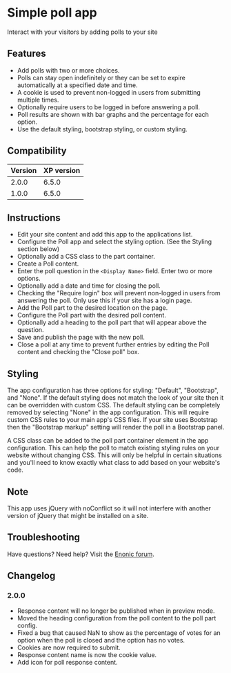 # Simple poll app

Interact with your visitors by adding polls to your site

## Features

* Add polls with two or more choices.
* Polls can stay open indefinitely or they can be set to expire automatically at a specified date and time.
* A cookie is used to prevent non-logged in users from submitting multiple times.
* Optionally require users to be logged in before answering a poll. 
* Poll results are shown with bar graphs and the percentage for each option.
* Use the default styling, bootstrap styling, or custom styling.

## Compatibility

| Version       | XP version |
| ------------- | ---------- |
| 2.0.0         | 6.5.0      |
| 1.0.0         | 6.5.0      |

## Instructions

* Edit your site content and add this app to the applications list.
* Configure the Poll app and select the styling option. (See the Styling section below)
* Optionally add a CSS class to the part container. 
* Create a Poll content. 
* Enter the poll question in the `<Display Name>` field. Enter two or more options. 
* Optionally add a date and time for closing the poll.
* Checking the "Require login" box will prevent non-logged in users from answering the poll. Only use this if your site has a login page.
* Add the Poll part to the desired location on the page.
* Configure the Poll part with the desired poll content.
* Optionally add a heading to the poll part that will appear above the question.
* Save and publish the page with the new poll.
* Close a poll at any time to prevent further entries by editing the Poll content and checking the "Close poll" box. 

## Styling

The app configuration has three options for styling: "Default", "Bootstrap", and "None". If the default styling does not match the look of your site 
then it can be overridden with custom CSS. The default styling can be completely removed by selecting "None" in the app configuration. This will 
require custom CSS rules to your main app's CSS files. If your site uses Bootstrap then the "Bootstrap markup" setting will render the poll in a 
Bootstrap panel.

A CSS class can be added to the poll part container element in the app configuration. This can help the poll to match existing styling rules on your 
website without changing CSS. This will only be helpful in certain situations and you'll need to know exactly what class to add based on your website's code.

## Note

This app uses jQuery with noConflict so it will not interfere with another version of jQuery that might be installed on a site.

## Troubleshooting

Have questions? Need help? Visit the [Enonic forum](https://discuss.enonic.com/).

## Changelog

### 2.0.0

* Response content will no longer be published when in preview mode.
* Moved the heading configuration from the poll content to the poll part config.
* Fixed a bug that caused NaN to show as the percentage of votes for an option when the poll is closed and the option has no votes.
* Cookies are now required to submit.
* Response content name is now the cookie value.
* Add icon for poll response content.